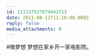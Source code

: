 ```yaml
---
id: 111137527879443713
date: 2011-08-11T11:16:00.000Z
reply: false
media_attachments: 0
---
```


#微梦想 梦想在家乡开一家电影院。 ​​​​

